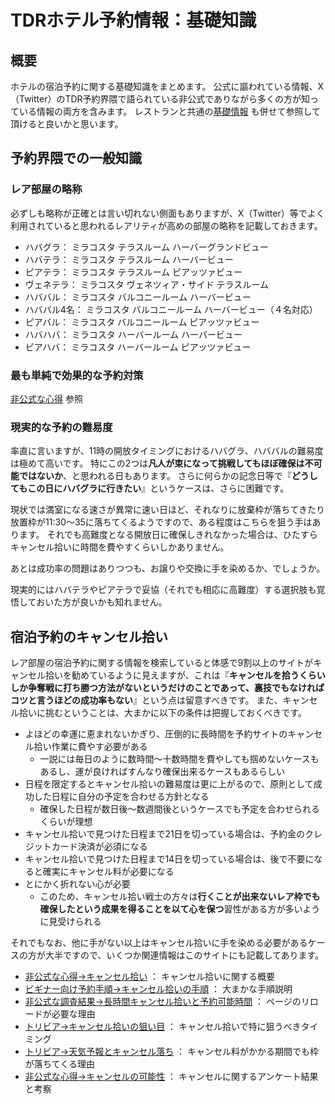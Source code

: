 # TDRホテル予約情報：基礎知識

## 概要

ホテルの宿泊予約に関する基礎知識をまとめます。
公式に謳われている情報、X（Twitter）のTDR予約界隈で語られている非公式でありながら多くの方が知っている情報の両方を含みます。
レストランと共通の[基礎情報](../common/basics.md) も併せて参照して頂けると良いかと思います。


## 予約界隈での一般知識

### レア部屋の略称

必ずしも略称が正確とは言い切れない側面もありますが、X（Twitter）等でよく利用されていると思われるレアリティが高めの部屋の略称を記載しておきます。

* ハバグラ： ミラコスタ テラスルーム ハーバーグランドビュー
* ハバテラ： ミラコスタ テラスルーム ハーバービュー
* ピアテラ： ミラコスタ テラスルーム ピアッツァビュー
* ヴェネテラ： ミラコスタ ヴェネツィア・サイド テラスルーム
* ハババル： ミラコスタ バルコニールーム ハーバービュー
* ハババル4名： ミラコスタ バルコニールーム ハーバービュー（４名対応）
* ピアバル： ミラコスタ バルコニールーム ピアッツァビュー
* ハバハバ： ミラコスタ ハーバールーム ハーバービュー
* ピアハバ： ミラコスタ ハーバールーム ピアッツァビュー


### 最も単純で効果的な予約対策

[非公式な心得](../common/hints.md#最も単純で効果的な予約対策) 参照


### 現実的な予約の難易度

率直に言いますが、11時の開放タイミングにおけるハバグラ、ハババルの難易度は極めて高いです。
特にこの2つは**凡人が束になって挑戦してもほぼ確保は不可能ではないか**、と思われる日もあります。
さらに何らかの記念日等で『**どうしてもこの日にハバグラに行きたい**』というケースは、さらに困難です。

現状では満室になる速さが異常に速い日ほど、それなりに放棄枠が落ちてきたり放置枠が11:30～35に落ちてくるようですので、ある程度はこちらを狙う手はあります。
それでも高難度となる開放日に確保しきれなかった場合は、ひたすらキャンセル拾いに時間を費やすくらいしかありません。

あとは成功率の問題はありつつも、お譲りや交換に手を染めるか、でしょうか。

現実的にはハバテラやピアテラで妥協（それでも相応に高難度）する選択肢も覚悟しておいた方が良いかも知れません。


## 宿泊予約のキャンセル拾い

レア部屋の宿泊予約に関する情報を検索していると体感で9割以上のサイトがキャンセル拾いを勧めているように見えますが、これは『**キャンセルを拾うくらいしか争奪戦に打ち勝つ方法がないというだけのことであって、裏技でもなければコツと言うほどの成功率もない**』という点は留意すべきです。
また、キャンセル拾いに挑むということは、大まかに以下の条件は把握しておくべきです。

* よほどの幸運に恵まれないかぎり、圧倒的に長時間を予約サイトのキャンセル拾い作業に費やす必要がある
    * 一説には毎日のように数時間～十数時間を費やしても掴めないケースもあるし、運が良ければすんなり確保出来るケースもあるらしい
* 日程を限定するとキャンセル拾いの難易度は更に上がるので、原則として成功した日程に自分の予定を合わせる方針となる
    * 確保した日程が数日後～数週間後というケースでも予定を合わせられるくらいが理想
* キャンセル拾いで見つけた日程まで21日を切っている場合は、予約金のクレジットカード決済が必須になる
* キャンセル拾いで見つけた日程まで14日を切っている場合は、後で不要になると確実にキャンセル料が必要になる
* とにかく折れない心が必要
    * このため、キャンセル拾い戦士の方々は**行くことが出来ないレア枠でも確保したという成果を得ることを以て心を保つ**習性がある方が多いように見受けられる

それでもなお、他に手がない以上はキャンセル拾いに手を染める必要があるケースの方が大半ですので、いくつか関連情報はこのサイトにも記載してあります。

* [非公式な心得→キャンセル拾い](../common/hints.md#キャンセル拾い) ： キャンセル拾いに関する概要
* [ビギナー向け予約手順→キャンセル拾いの手順](./for_begginer.md#キャンセル拾いの手順) ： 大まかな手順説明
* [非公式な調査結果→長時間キャンセル拾いと予約可能時間](./research.md#長時間キャンセル拾いと予約可能時間) ： ページのリロードが必要な理由
* [トリビア→キャンセル拾いの狙い目](../common/trivia.md#キャンセル拾いの狙い目) ： キャンセル拾いで特に狙うべきタイミング
* [トリビア→天気予報とキャンセル落ち](../common/trivia.md#天気予報とキャンセル落ち) ： キャンセル料がかかる期間でも枠が落ちてくる理由
* [非公式な心得→キャンセルの可能性](../common/hints.md#キャンセルの可能性) ： キャンセルに関するアンケート結果と考察

